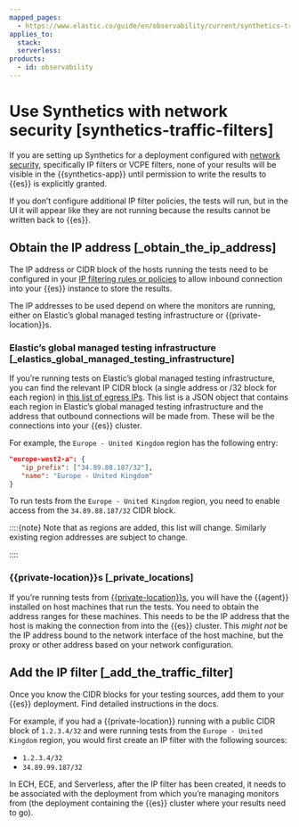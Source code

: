 ```yaml
---
mapped_pages:
  - https://www.elastic.co/guide/en/observability/current/synthetics-traffic-filters.html
applies_to:
  stack:
  serverless:
products:
  - id: observability
---
```


# Use Synthetics with network security [synthetics-traffic-filters]

If you are setting up Synthetics for a deployment configured with [network security](/deploy-manage/security/traffic-filtering.md), specifically IP filters or VCPE filters, none of your results will be visible in the {{synthetics-app}} until permission to write the results to {{es}} is explicitly granted.

If you don’t configure additional IP filter policies, the tests will run, but in the UI it will appear like they are not running because the results cannot be written back to {{es}}.

## Obtain the IP address [_obtain_the_ip_address]

The IP address or CIDR block of the hosts running the tests need to be configured in your [IP filtering rules or policies](/deploy-manage/security/ip-traffic-filtering.md) to allow inbound connection into your {{es}} instance to store the results.

The IP addresses to be used depend on where the monitors are running, either on Elastic’s global managed testing infrastructure or {{private-location}}s.

### Elastic’s global managed testing infrastructure [_elastics_global_managed_testing_infrastructure]

If you’re running tests on Elastic’s global managed testing infrastructure, you can find the relevant IP CIDR block (a single address or /32 block for each region) in  [this list of egress IPs](https://manifest.synthetics.elastic-cloud.com/v1/ip-ranges.json). This list is a JSON object that contains each region in Elastic’s global managed testing infrastructure and the address that outbound connections will be made from. These will be the connections into your {{es}} cluster.

For example, the `Europe - United Kingdom` region has the following entry:

```json
"europe-west2-a": {
   "ip_prefix": ["34.89.88.187/32"],
   "name": "Europe - United Kingdom"
}
```

To run tests from the `Europe - United Kingdom` region, you need to enable access from the `34.89.88.187/32` CIDR block.

::::{note}
Note that as regions are added, this list will change. Similarly existing region addresses are subject to change.

::::

### {{private-location}}s [_private_locations]

If you’re running tests from [{{private-location}}s](/solutions/observability/synthetics/monitor-resources-on-private-networks.md), you will have the {{agent}} installed on host machines that run the tests. You need to obtain the address ranges for these machines. This needs to be the IP address that the host is making the connection from into the {{es}} cluster. This *might not* be the IP address bound to the network interface of the host machine, but the proxy or other address based on your network configuration.

## Add the IP filter [_add_the_traffic_filter]

Once you know the CIDR blocks for your testing sources, add them to your {{es}} deployment. Find detailed instructions in the [](/deploy-manage/security/ip-traffic-filtering.md) docs.

For example, if you had a {{private-location}} running with a public CIDR block of `1.2.3.4/32` and were running tests from the `Europe - United Kingdom` region, you would first create an IP filter with the following sources: 

* `1.2.3.4/32`
* `34.89.99.187/32`

In ECH, ECE, and Serverless, after the IP filter has been created, it needs to be associated with the deployment from which you’re managing monitors from (the deployment containing the {{es}} cluster where your results need to go).

